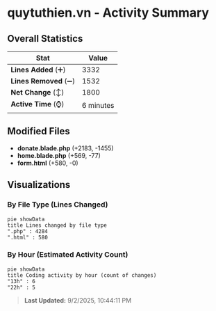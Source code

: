 # quytuthien.vn - Activity Summary 

## Overall Statistics

| Stat                   | Value                                                             |
| ---------------------- | ----------------------------------------------------------------- |
| **Lines Added** (➕)   | 3332                                          |
| **Lines Removed** (➖) | 1532                                        |
| **Net Change** (↕)    | 1800                |
| **Active Time** (⌚)   | 6 minutes |


## Modified Files
- **donate.blade.php** (+2183, -1455)
- **home.blade.php** (+569, -77)
- **form.html** (+580, -0)

## Visualizations

### By File Type (Lines Changed)

```mermaid
pie showData
title Lines changed by file type
".php" : 4284
".html" : 580
```

### By Hour (Estimated Activity Count)

```mermaid
pie showData
title Coding activity by hour (count of changes)
"13h" : 6
"22h" : 5
```


> **Last Updated:** 9/2/2025, 10:44:11 PM